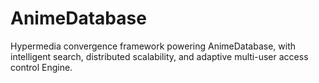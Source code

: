 # AnimeDatabase
Hypermedia convergence framework powering AnimeDatabase, with intelligent search, distributed scalability, and adaptive multi-user access control Engine.
